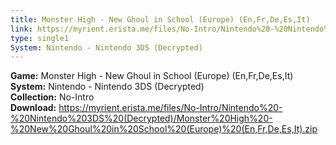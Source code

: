 ```yaml
---
title: Monster High - New Ghoul in School (Europe) (En,Fr,De,Es,It)
link: https://myrient.erista.me/files/No-Intro/Nintendo%20-%20Nintendo%203DS%20(Decrypted)/Monster%20High%20-%20New%20Ghoul%20in%20School%20(Europe)%20(En,Fr,De,Es,It).zip
type: single1
System: Nintendo - Nintendo 3DS (Decrypted)
---
```

<b>Game:</b> Monster High - New Ghoul in School (Europe) (En,Fr,De,Es,It)<br>
<b>System:</b> Nintendo - Nintendo 3DS (Decrypted)<br>
<b>Collection:</b> No-Intro<br>
<b>Download:</b> https://myrient.erista.me/files/No-Intro/Nintendo%20-%20Nintendo%203DS%20(Decrypted)/Monster%20High%20-%20New%20Ghoul%20in%20School%20(Europe)%20(En,Fr,De,Es,It).zip